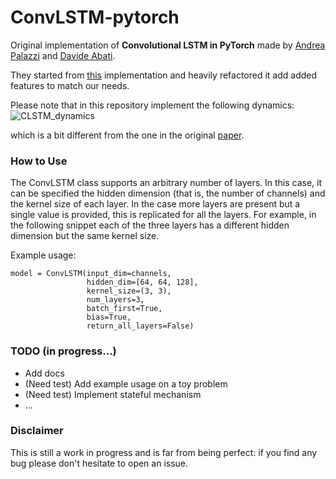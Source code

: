 # ConvLSTM-pytorch

Original implementation of **Convolutional LSTM in PyTorch** made by [Andrea Palazzi](https://github.com/ndrplz) and [Davide Abati](https://github.com/DavideA).

They started from [this](https://github.com/rogertrullo/pytorch_convlstm/blob/master/conv_lstm.py) implementation and heavily refactored it add added features to match our needs.

Please note that in this repository implement the following dynamics:
![CLSTM_dynamics](https://user-images.githubusercontent.com/7113894/59357391-15c73e00-8d2b-11e9-8234-9d51a90be5dc.png)

which is a bit different from the one in the original [paper](https://arxiv.org/pdf/1506.04214.pdf).

### How to Use
The ConvLSTM class supports an arbitrary number of layers. In this case, it can be specified the hidden dimension (that is, the number of channels) and the kernel size of each layer. In the case more layers are present but a single value is provided, this is replicated for all the layers. For example, in the following snippet each of the three layers has a different hidden dimension but the same kernel size.

Example usage:
```
model = ConvLSTM(input_dim=channels,
                 hidden_dim=[64, 64, 128],
                 kernel_size=(3, 3),
                 num_layers=3,
                 batch_first=True,
                 bias=True,
                 return_all_layers=False)
```

### TODO (in progress...)
- Add docs
- (Need test) Add example usage on a toy problem
- (Need test) Implement stateful mechanism
- ...

### Disclaimer

This is still a work in progress and is far from being perfect: if you find any bug please don't hesitate to open an issue.
